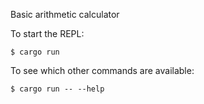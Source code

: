 Basic arithmetic calculator

To start the REPL:
```
$ cargo run
```

To see which other commands are available:
```
$ cargo run -- --help
```
